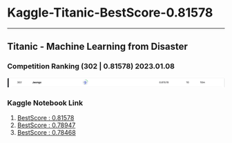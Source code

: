 # Kaggle-Titanic-BestScore-0.81578
---
## Titanic - Machine Learning from Disaster
### Competition Ranking (302 | 0.81578) 2023.01.08
![Ranking](./img/ranking-kaggle.png)

### Kaggle Notebook Link
1. [BestScore : 0.81578](https://www.kaggle.com/code/jeongz/bestscore-0-81578-kaggle-titanic-try2-jeong)
2. [BestScore : 0.78947](https://www.kaggle.com/code/jeongz/bestscore-0-78947-kaggle-titanic-try1-jeong)
3. [BestScore : 0.78468](https://www.kaggle.com/code/jeongz/bestscore-0-78468-kaggle-titanic-try3-jeong)